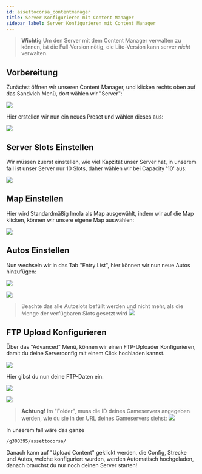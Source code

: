 ```yaml
---
id: assettocorsa_contentmanager
title: Server Konfigurieren mit Content Manager
sidebar_label: Server Konfigurieren mit Content Manager
---
```


> **Wichtig** 
> Um den Server mit dem Content Manager verwalten zu können, ist die Full-Version nötig, die Lite-Version kann server *nicht* verwalten.

## Vorbereitung

Zunächst öffnen wir unseren Content Manager, und klicken rechts oben auf das Sandvich Menü, dort wählen wir "Server":

![](https://screensaver01.zap-hosting.com/index.php/s/55HGpBj2DqiiEam/preview)

Hier erstellen wir nun ein neues Preset und wählen dieses aus:

![](https://screensaver01.zap-hosting.com/index.php/s/zKDoNP8rP2aFErm/preview)

## Server Slots Einstellen

Wir müssen zuerst einstellen, wie viel Kapzität unser Server hat, in unserem fall ist unser Server nur 10 Slots, daher wählen wir bei Capacity '10' aus:

![](https://screensaver01.zap-hosting.com/index.php/s/8F7D6FMYAzPnpyM/preview)

## Map Einstellen

Hier wird Standardmäßig Imola als Map ausgewählt, indem wir auf die Map klicken, können wir unsere eigene Map auswählen:

![](https://screensaver01.zap-hosting.com/index.php/s/xR3HPg5sZMHNo44/preview)


## Autos Einstellen

Nun wechseln wir in das Tab "Entry List", hier können wir nun neue Autos hinzufügen:

![](https://screensaver01.zap-hosting.com/index.php/s/ej4MnsENw87LwYd/preview)

![](https://screensaver01.zap-hosting.com/index.php/s/4XKwWfadi4EjAXb/preview)


> Beachte das alle Autoslots befüllt werden und nicht mehr, als die Menge der verfügbaren Slots gesetzt wird
> ![](https://screensaver01.zap-hosting.com/index.php/s/jGy2xJd5ZjyX478/preview)

## FTP Upload Konfigurieren

Über das "Advanced" Menü, können wir einen FTP-Uploader Konfigurieren, damit du deine Serverconfig mit einem Click hochladen kannst.

![](https://screensaver01.zap-hosting.com/index.php/s/sXTox6o95aJL2Lb/preview)

Hier gibst du nun deine FTP-Daten ein:

![](https://screensaver01.zap-hosting.com/index.php/s/spb2ZfNNS9e5Dia/preview)

![](https://screensaver01.zap-hosting.com/index.php/s/S2gCrPBcaxAmXpr/preview)

> **Achtung!** Im "Folder", muss die ID deines Gameservers angegeben werden, wie du sie in der URL deines Gameservers siehst:
![](https://screensaver01.zap-hosting.com/index.php/s/252NDecxs97wes5/preview)

In unserem fall wäre das ganze 

```
/g300395/assettocorsa/
```

Danach kann auf "Upload Content" geklickt werden, die Config, Strecke und Autos, welche konfiguriert wurden, werden Automatisch hochgeladen, danach brauchst du nur noch deinen Server starten!